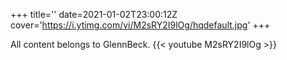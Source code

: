 +++
title=''
date=2021-01-02T23:00:12Z
cover='https://i.ytimg.com/vi/M2sRY2I9lOg/hqdefault.jpg'
+++

All content belongs to GlennBeck.
{{< youtube M2sRY2I9lOg >}}
